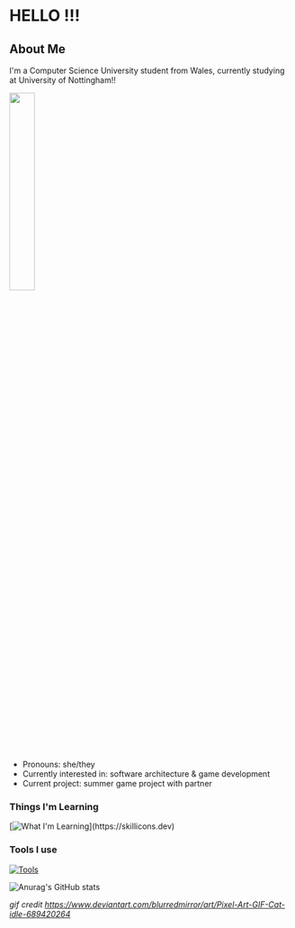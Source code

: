 # HELLO !!!

## About Me

I'm a Computer Science University student from Wales, currently studying at University of Nottingham!!

<img src="https://images-wixmp-ed30a86b8c4ca887773594c2.wixmp.com/f/089cf2e6-1a07-42af-bcf6-e3528d46e5d4/dbego2w-b564d0f5-7663-4467-84a3-3b49690d9586.gif?token=eyJ0eXAiOiJKV1QiLCJhbGciOiJIUzI1NiJ9.eyJzdWIiOiJ1cm46YXBwOjdlMGQxODg5ODIyNjQzNzNhNWYwZDQxNWVhMGQyNmUwIiwiaXNzIjoidXJuOmFwcDo3ZTBkMTg4OTgyMjY0MzczYTVmMGQ0MTVlYTBkMjZlMCIsIm9iaiI6W1t7InBhdGgiOiJcL2ZcLzA4OWNmMmU2LTFhMDctNDJhZi1iY2Y2LWUzNTI4ZDQ2ZTVkNFwvZGJlZ28ydy1iNTY0ZDBmNS03NjYzLTQ0NjctODRhMy0zYjQ5NjkwZDk1ODYuZ2lmIn1dXSwiYXVkIjpbInVybjpzZXJ2aWNlOmZpbGUuZG93bmxvYWQiXX0.vkeJm4pVPOuV0ZJgih7trzoJVXqjauXka8wNjw-oWjo" width=30%>

- Pronouns: she/they
- Currently interested in: software architecture & game development
- Current project: summer game project with partner


### Things I'm Learning

[![What I'm Learning](https://skillicons.dev/icons?i=c,java,gradle,githubactions,)](https://skillicons.dev)

### Tools I use

[![Tools](https://skillicons.dev/icons?i=idea,vscode,git,obsidian)](https://skillicons.dev)



![Anurag's GitHub stats](https://github-readme-stats.vercel.app/api?username=silas-hw&show_icons=true&theme=onedark)

*gif credit https://www.deviantart.com/blurredmirror/art/Pixel-Art-GIF-Cat-idle-689420264*

<!--
**silas-hw/silas-hw** is a ✨ _special_ ✨ repository because its `README.md` (this file) appears on your GitHub profile.

Here are some ideas to get you started:

- 🔭 I’m currently working on ...
- 🌱 I’m currently learning ...
- 👯 I’m looking to collaborate on ...
- 🤔 I’m looking for help with ...
- 💬 Ask me about ...
- 📫 How to reach me: ...
- 😄 Pronouns: ...
- ⚡ Fun fact: ...
-->

